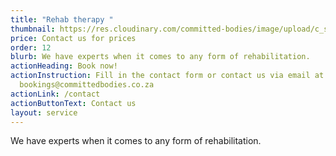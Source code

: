 ```yaml
---
title: "Rehab therapy "
thumbnail: https://res.cloudinary.com/committed-bodies/image/upload/c_scale,f_auto,q_auto,w_600/v1642661933/services/rehab-therapy-gym-benoni-scaled.png
price: Contact us for prices
order: 12
blurb: We have experts when it comes to any form of rehabilitation.
actionHeading: Book now!
actionInstruction: Fill in the contact form or contact us via email at
  bookings@committedbodies.co.za
actionLink: /contact
actionButtonText: Contact us
layout: service
---
```

We have experts when it comes to any form of rehabilitation.